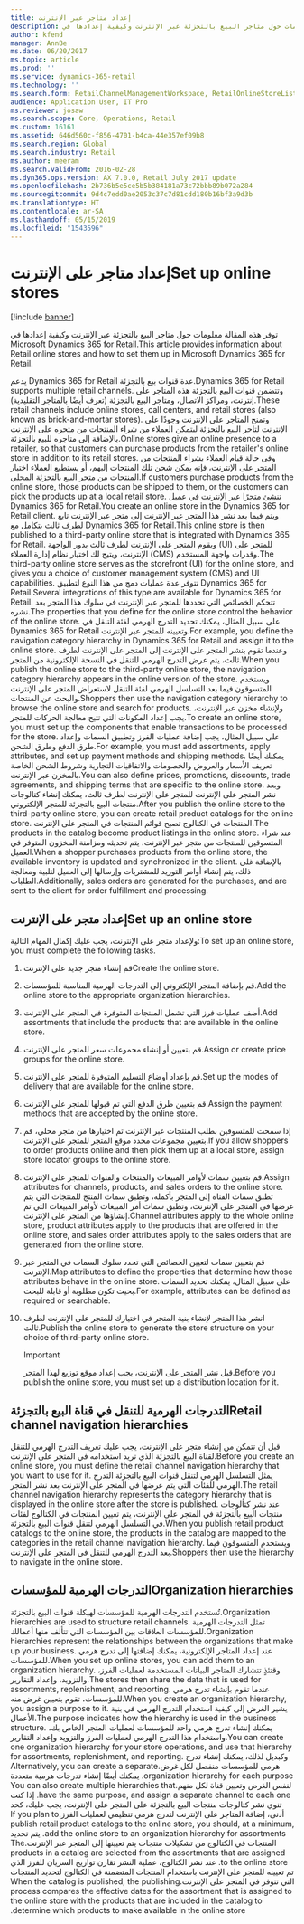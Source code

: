 ```yaml
---
title: إعداد متاجر عبر الإنترنت
description: توفر هذه المقالة معلومات حول متاجر البيع بالتجزئة عبر الإنترنت وكيفية إعدادها في Microsoft Dynamics 365 for Retail.
author: kfend
manager: AnnBe
ms.date: 06/20/2017
ms.topic: article
ms.prod: ''
ms.service: dynamics-365-retail
ms.technology: ''
ms.search.form: RetailChannelManagementWorkspace, RetailOnlineStoreList
audience: Application User, IT Pro
ms.reviewer: josaw
ms.search.scope: Core, Operations, Retail
ms.custom: 16161
ms.assetid: 646d560c-f856-4701-b4ca-44e357ef09b8
ms.search.region: Global
ms.search.industry: Retail
ms.author: meeram
ms.search.validFrom: 2016-02-28
ms.dyn365.ops.version: AX 7.0.0, Retail July 2017 update
ms.openlocfilehash: 2b736b5e5ce5b5b384181a73c72bbb89b072a284
ms.sourcegitcommit: 9d4c7edd0ae2053c37c7d81cdd180b16bf3a9d3b
ms.translationtype: HT
ms.contentlocale: ar-SA
ms.lasthandoff: 05/15/2019
ms.locfileid: "1543596"
---
```

# <a name="set-up-online-stores"></a><span data-ttu-id="fc66a-103">إعداد متاجر على الإنترنت</span><span class="sxs-lookup"><span data-stu-id="fc66a-103">Set up online stores</span></span>

[!include [banner](includes/banner.md)]

<span data-ttu-id="fc66a-104">توفر هذه المقالة معلومات حول متاجر البيع بالتجزئة عبر الإنترنت وكيفية إعدادها في Microsoft Dynamics 365 for Retail.</span><span class="sxs-lookup"><span data-stu-id="fc66a-104">This article provides information about Retail online stores and how to set them up in Microsoft Dynamics 365 for Retail.</span></span>

<span data-ttu-id="fc66a-105">يدعم Dynamics 365 for Retail عدة قنوات بيع بالتجزئة.</span><span class="sxs-lookup"><span data-stu-id="fc66a-105">Dynamics 365 for Retail supports multiple retail channels.</span></span> <span data-ttu-id="fc66a-106">وتتضمن قنوات البيع بالتجزئة هذه المتاجر على إنترنت، ومراكز الاتصال، ومتاجر البيع بالتجزئة (تعرف أيضًا بالمتاجر التقليدية).</span><span class="sxs-lookup"><span data-stu-id="fc66a-106">These retail channels include online stores, call centers, and retail stores (also known as brick-and-mortar stores).</span></span> <span data-ttu-id="fc66a-107">وتمنح المتاجر على الإنترنت وجودًا على الإنترنت لتاجر البيع بالتجزئة ليتمكن العملاء من شراء المنتجات من متجره على الإنترنت بالإضافة إلى متاجره للبيع بالتجزئة.</span><span class="sxs-lookup"><span data-stu-id="fc66a-107">Online stores give an online presence to a retailer, so that customers can purchase products from the retailer's online store in addition to its retail stores.</span></span> <span data-ttu-id="fc66a-108">وفي حالة قيام العملاء بشراء المنتجات من المتجر على الإنترنت، فإنه يمكن شحن تلك المنتجات إليهم، أو يستطيع العملاء اختيار المنتجات من متجر البيع بالتجزئة المحلي.</span><span class="sxs-lookup"><span data-stu-id="fc66a-108">If customers purchase products from the online store, those products can be shipped to them, or the customers can pick the products up at a local retail store.</span></span> <span data-ttu-id="fc66a-109">تنشئ متجرًا عبر الإنترنت في عميل Dynamics 365 for Retail.</span><span class="sxs-lookup"><span data-stu-id="fc66a-109">You create an online store in the Dynamics 365 for Retail client.</span></span> <span data-ttu-id="fc66a-110">ويتم فيما بعد نشر هذا المتجر عبر الإنترنت إلى متجر عبر الإنترنت تابع لطرف ثالث يتكامل مع Dynamics 365 for Retail.</span><span class="sxs-lookup"><span data-stu-id="fc66a-110">This online store is then published to a third-party online store that is integrated with Dynamics 365 for Retail.</span></span> <span data-ttu-id="fc66a-111">ويقوم المتجر على الإنترنت لطرف ثالث بدور الواجهة (UI) للمتجر على الإنترنت، ويتيح لك اختيار نظام إدارة العملاء (CMS) وقدرات واجهة المستخدم.</span><span class="sxs-lookup"><span data-stu-id="fc66a-111">The third-party online store serves as the storefront (UI) for the online store, and gives you a choice of customer management system (CMS) and UI capabilities.</span></span> <span data-ttu-id="fc66a-112">تتوفر عدة عمليات دمج من هذا النوع لتطبيق Dynamics 365 for Retail.</span><span class="sxs-lookup"><span data-stu-id="fc66a-112">Several integrations of this type are available for Dynamics 365 for Retail.</span></span> <span data-ttu-id="fc66a-113">تتحكم الخصائص التي تحددها للمتجر عبر الإنترنت في سلوك هذا المتجر بعد نشره.</span><span class="sxs-lookup"><span data-stu-id="fc66a-113">The properties that you define for the online store control the behavior of the online store.</span></span> <span data-ttu-id="fc66a-114">على سبيل المثال، يمكنك تحديد التدرج الهرمي لفئة التنقل في Dynamics 365 for Retail وتعيينه للمتجر عبر الإنترنت.</span><span class="sxs-lookup"><span data-stu-id="fc66a-114">For example, you define the navigation category hierarchy in Dynamics 365 for Retail and assign it to the online store.</span></span> <span data-ttu-id="fc66a-115">وعندما تقوم بنشر المتجر على الإنترنت إلى المتجر على الإنترنت لطرف ثالث، يتم عرض التدرج الهرمي للتنقل في النسخة الإلكترونية من المتجر.</span><span class="sxs-lookup"><span data-stu-id="fc66a-115">When you publish the online store to the third-party online store, the navigation category hierarchy appears in the online version of the store.</span></span> <span data-ttu-id="fc66a-116">ويستخدم المتسوقون فيما بعد التسلسل الهرمي لفئة التنقل لاستعراض المتجر على الإنترنت والبحث عن المنتجات.</span><span class="sxs-lookup"><span data-stu-id="fc66a-116">Shoppers then use the navigation category hierarchy to browse the online store and search for products.</span></span> <span data-ttu-id="fc66a-117">ولإنشاء مخزن عبر الإنترنت، يجب إعداد المكونات التي تتيح معالجة الحركات للمتجر.</span><span class="sxs-lookup"><span data-stu-id="fc66a-117">To create an online store, you must set up the components that enable transactions to be processed for the store.</span></span> <span data-ttu-id="fc66a-118">على سبيل المثال، يجب إضافة عمليات الفرز وتطبيق السمات وإعداد طرق الدفع وطرق الشحن.</span><span class="sxs-lookup"><span data-stu-id="fc66a-118">For example, you must add assortments, apply attributes, and set up payment methods and shipping methods.</span></span> <span data-ttu-id="fc66a-119">يمكنك أيضًا تعريف الأسعار والعروض والخصومات والاتفاقيات التجارية وشروط الشحن الخاصة بالمخزن عبر الإنترنت.</span><span class="sxs-lookup"><span data-stu-id="fc66a-119">You can also define prices, promotions, discounts, trade agreements, and shipping terms that are specific to the online store.</span></span> <span data-ttu-id="fc66a-120">وبعد نشر المتجر على الإنترنت للمتجر على الإنترنت لطرف ثالث، يمكنك إنشاء كتالوجات منتجات البيع بالتجزئة للمتجر الإلكتروني.</span><span class="sxs-lookup"><span data-stu-id="fc66a-120">After you publish the online store to the third-party online store, you can create retail product catalogs for the online store.</span></span> <span data-ttu-id="fc66a-121">المنتجات في الكتالوج تصبح قوائم المنتجات في المتجر على الإنترنت.</span><span class="sxs-lookup"><span data-stu-id="fc66a-121">The products in the catalog become product listings in the online store.</span></span> <span data-ttu-id="fc66a-122">عند شراء المتسوقين للمنتجات من متجر عبر الإنترنت، يتم تحديثه ومزامنة المخزون المتوفر في العميل.</span><span class="sxs-lookup"><span data-stu-id="fc66a-122">When a shopper purchases products from the online store, the available inventory is updated and synchronized in the client.</span></span> <span data-ttu-id="fc66a-123">بالإضافة غلى ذلك،  يتم إنشاء أوامر التوريد للمشتريات وإرسالها إلى العميل لتلبية ومعالجة الطلبات.</span><span class="sxs-lookup"><span data-stu-id="fc66a-123">Additionally, sales orders are generated for the purchases, and are sent to the client for order fulfillment and processing.</span></span>

## <a name="set-up-an-online-store"></a><span data-ttu-id="fc66a-124">إعداد متجر على الإنترنت</span><span class="sxs-lookup"><span data-stu-id="fc66a-124">Set up an online store</span></span>

<span data-ttu-id="fc66a-125">ولإعداد متجر على الإنترنت، يجب عليك إكمال المهام التالية:</span><span class="sxs-lookup"><span data-stu-id="fc66a-125">To set up an online store, you must complete the following tasks.</span></span>

1. <span data-ttu-id="fc66a-126">قم إنشاء متجر جديد على الإنترنت</span><span class="sxs-lookup"><span data-stu-id="fc66a-126">Create the online store.</span></span>
2. <span data-ttu-id="fc66a-127">قم بإضافة المتجر الإلكتروني إلى التدرجات الهرمية المناسبة للمؤسسات.</span><span class="sxs-lookup"><span data-stu-id="fc66a-127">Add the online store to the appropriate organization hierarchies.</span></span>
3. <span data-ttu-id="fc66a-128">أضف عمليات فرز التي تشمل المنتجات المتوفرة في المتجر على الإنترنت.</span><span class="sxs-lookup"><span data-stu-id="fc66a-128">Add assortments that include the products that are available in the online store.</span></span>
4. <span data-ttu-id="fc66a-129">قم بتعيين أو إنشاء مجموعات سعر للمتجر على الإنترنت.</span><span class="sxs-lookup"><span data-stu-id="fc66a-129">Assign or create price groups for the online store.</span></span>
5. <span data-ttu-id="fc66a-130">قم بإعداد أوضاع التسليم المتوفرة للمتجر على الإنترنت.</span><span class="sxs-lookup"><span data-stu-id="fc66a-130">Set up the modes of delivery that are available for the online store.</span></span>
6. <span data-ttu-id="fc66a-131">قم بتعيين طرق الدفع التي تم قبولها للمتجر على الإنترنت.</span><span class="sxs-lookup"><span data-stu-id="fc66a-131">Assign the payment methods that are accepted by the online store.</span></span>
7. <span data-ttu-id="fc66a-132">إذا سمحت للمتسوقين بطلب المنتجات عبر الإنترنت ثم اختيارها من متجر محلي، قم بتعيين مجموعات محدد موقع المتجر للمتجر على الإنترنت.</span><span class="sxs-lookup"><span data-stu-id="fc66a-132">If you allow shoppers to order products online and then pick them up at a local store, assign store locator groups to the online store.</span></span>
8. <span data-ttu-id="fc66a-133">قم بتعيين سمات لأوامر المبيعات والمنتجات والقنوات للمتجر على الإنترنت.</span><span class="sxs-lookup"><span data-stu-id="fc66a-133">Assign attributes for channels, products, and sales orders to the online store.</span></span> <span data-ttu-id="fc66a-134">تطبق سمات القناة إلى المتجر بأكمله، وتطبق سمات المنتج للمنتجات التي يتم عرضها في المتجر على الإنترنت، وتطبق سمات أمر المبيعات لأوامر المبيعات التي تم إنشاؤها من المتجر على الإنترنت.</span><span class="sxs-lookup"><span data-stu-id="fc66a-134">Channel attributes apply to the whole online store, product attributes apply to the products that are offered in the online store, and sales order attributes apply to the sales orders that are generated from the online store.</span></span>
9. <span data-ttu-id="fc66a-135">قم بتعيين سمات لتعيين الخصائص التي تحدد سلوك السمات في المتجر عبر الإنترنت.</span><span class="sxs-lookup"><span data-stu-id="fc66a-135">Map attributes to define the properties that determine how those attributes behave in the online store.</span></span> <span data-ttu-id="fc66a-136">على سبيل المثال، يمكنك تحديد السمات بحيث تكون مطلوبة أو قابلة للبحث.</span><span class="sxs-lookup"><span data-stu-id="fc66a-136">For example, attributes can be defined as required or searchable.</span></span>
10. <span data-ttu-id="fc66a-137">انشر هذا المتجر لإنشاء بنية المتجر في اختيارك للمتجر على الإنترنت لطرف ثالث.</span><span class="sxs-lookup"><span data-stu-id="fc66a-137">Publish the online store to generate the store structure on your choice of third-party online store.</span></span>

    > [!IMPORTANT]
    > <span data-ttu-id="fc66a-138">قبل نشر المتجر على الإنترنت، يجب إعداد موقع توزيع لهذا المتجر.</span><span class="sxs-lookup"><span data-stu-id="fc66a-138">Before you publish the online store, you must set up a distribution location for it.</span></span>

## <a name="retail-channel-navigation-hierarchies"></a><span data-ttu-id="fc66a-139">التدرجات الهرمية للتنقل في قناة البيع بالتجزئة</span><span class="sxs-lookup"><span data-stu-id="fc66a-139">Retail channel navigation hierarchies</span></span>

<span data-ttu-id="fc66a-140">قبل أن تتمكن من إنشاء متجر على الإنترنت، يجب عليك تعريف التدرج الهرمي للتنقل لقناة البيع بالتجزئة الذي تريد استخدامه في المتجر على الإنترنت.</span><span class="sxs-lookup"><span data-stu-id="fc66a-140">Before you create an online store, you must define the retail channel navigation hierarchy that you want to use for it.</span></span> <span data-ttu-id="fc66a-141">يمثل التسلسل الهرمي لتنقل قنوات البيع بالتجزئة التدرج الهرمي للفئات التي يتم عرضها في المتجر على الإنترنت بعد نشر المتجر.</span><span class="sxs-lookup"><span data-stu-id="fc66a-141">The retail channel navigation hierarchy represents the category hierarchy that is displayed in the online store after the store is published.</span></span> <span data-ttu-id="fc66a-142">عند نشر كتالوجات منتجات البيع بالتجزئة في المتجر على الإنترنت، يتم تعيين المنتجات في الكتالوج لفئات في التسلسل الهرمي لتنقل قنوات البيع بالتجزئة.</span><span class="sxs-lookup"><span data-stu-id="fc66a-142">When you publish retail product catalogs to the online store, the products in the catalog are mapped to the categories in the retail channel navigation hierarchy.</span></span> <span data-ttu-id="fc66a-143">ويستخدم المتسوقون فيما بعد التدرج الهرمي للتنقل في المتجر على الإنترنت.</span><span class="sxs-lookup"><span data-stu-id="fc66a-143">Shoppers then use the hierarchy to navigate in the online store.</span></span>

## <a name="organization-hierarchies"></a><span data-ttu-id="fc66a-144">التدرجات الهرمية للمؤسسات</span><span class="sxs-lookup"><span data-stu-id="fc66a-144">Organization hierarchies</span></span>

<span data-ttu-id="fc66a-145">تُستخدم  التدرجات الهرمية للمؤسسات لهيكلة قنوات البيع بالتجزئة.</span><span class="sxs-lookup"><span data-stu-id="fc66a-145">Organization hierarchies are used to structure retail channels.</span></span> <span data-ttu-id="fc66a-146">تمثل التدرجات الهرمية للمؤسسات العلاقات بين المؤسسات التي تتألف منها أعمالك.</span><span class="sxs-lookup"><span data-stu-id="fc66a-146">Organization hierarchies represent the relationships between the organizations that make up your business.</span></span> <span data-ttu-id="fc66a-147">عند إعداد المتاجر الإلكترونية، يمكنك إضافتها إلى تدرج هرمي للمؤسسات.</span><span class="sxs-lookup"><span data-stu-id="fc66a-147">When you set up online stores, you can add them to an organization hierarchy.</span></span> <span data-ttu-id="fc66a-148">وقتئذٍ تتشارك المتاجر البيانات المستخدمة لعمليات الفرز، والتزويد، وإعداد التقارير.</span><span class="sxs-lookup"><span data-stu-id="fc66a-148">The stores then share the data that is used for assortments, replenishment, and reporting.</span></span> <span data-ttu-id="fc66a-149">عندما تقوم بإنشاء تدرج هرمي للمؤسسات، تقوم بتعيين غرض منه.</span><span class="sxs-lookup"><span data-stu-id="fc66a-149">When you create an organization hierarchy, you assign a purpose to it.</span></span> <span data-ttu-id="fc66a-150">يشير الغرض إلى كيفية استخدام التدرج الهرمي في بنية الأعمال.</span><span class="sxs-lookup"><span data-stu-id="fc66a-150">The purpose indicates how the hierarchy is used in the business structure.</span></span> <span data-ttu-id="fc66a-151">يمكنك إنشاء تدرج هرمي واحد للمؤسسات لعمليات المتجر الخاص بك، واستخدام هذا التدرج الهرمي لعمليات الفرز والتزويد وإعداد التقارير.</span><span class="sxs-lookup"><span data-stu-id="fc66a-151">You can create one organization hierarchy for your store operations, and use that hierarchy for assortments, replenishment, and reporting.</span></span> <span data-ttu-id="fc66a-152">‏‫وكبديل لذلك، يمكنك إنشاء تدرج هرمي للمؤسسات منفصل لكل غرض.</span><span class="sxs-lookup"><span data-stu-id="fc66a-152">Alternatively, you can create a separate organization hierarchy for each purpose.</span></span> <span data-ttu-id="fc66a-153">يمكنك أيضًا إنشاء تدرجات هرمية متعددة لنفس الغرض وتعيين قناة لكل منهم.</span><span class="sxs-lookup"><span data-stu-id="fc66a-153">You can also create multiple hierarchies that have the same purpose, and assign a separate channel to each one.</span></span> <span data-ttu-id="fc66a-154">إذا كنت تنوي نشر كتالوجات منتجات البيع بالتجزئة على المتجر على الإنترنت، يجب عليك، كحد أدنى، إضافة المتاجر على الإنترنت لتدرج هرمي تنظيمي لعمليات الفرز.</span><span class="sxs-lookup"><span data-stu-id="fc66a-154">If you plan to publish retail product catalogs to the online store, you should, at a minimum, add the online store to an organization hierarchy for assortments.</span></span> <span data-ttu-id="fc66a-155">يتم تحديد المنتجات في الكتالوج من تشكيلات منتجات يتم تعيينها إلى المتجر عبر الإنترنت.</span><span class="sxs-lookup"><span data-stu-id="fc66a-155">The products in a catalog are selected from the assortments that are assigned to the online store.</span></span> <span data-ttu-id="fc66a-156">عند نشر الكتالوج، عملية النشر تقارن تواريخ السريان للفرز الذي تم تعيينه للمتجر على الإنترنت باستخدام المنتجات المتضمنة في الكتالوج لتحديد المنتجات التي تتوفر في المتجر على الإنترنت.</span><span class="sxs-lookup"><span data-stu-id="fc66a-156">When the catalog is published, the publishing process compares the effective dates for the assortment that is assigned to the online store with the products that are included in the catalog to determine which products to make available in the online store.</span></span>
